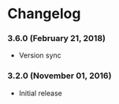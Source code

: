 # Changelog

### 3.6.0 (February 21, 2018)
  - Version sync

### 3.2.0 (November 01, 2016)
  - Initial release